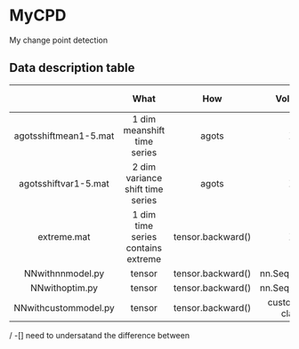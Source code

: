 # MyCPD
My change point detection


## Data description table 
  |              | What  | How | Volume | loss function | update weights | 
  |:----:        |  :----:    |:----:    |:----:        |:----:    |:----:     |
  | agotsshiftmean1-5.mat | 1 dim meanshift time series | agots        | X        | X             |   X      |
  | agotsshiftvar1-5.mat | 2 dim variance shift time series   | agots        | X        | X             |   X      |
  | extreme.mat | 1 dim time series contains extreme  | tensor.backward()   | X        | X             |   X      |
  |NNwithnnmodel.py | tensor   | tensor.backward()   | nn.Sequential() | nn.MSELoss()  |   X      |
  |NNwithoptim.py | tensor   | tensor.backward()   | nn.Sequential() | nn.MSELoss()  |   optim.Adam() |
  |NNwithcustommodel.py | tensor   | tensor.backward()   | customized class | nn.MSELoss()  |   optim.Adam() |
  
/ -[] need to undersatand the difference between  

